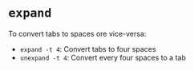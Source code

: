 # `expand`

To convert tabs to spaces ore vice-versa:

* `expand -t 4`: Convert tabs to four spaces
* `unexpand -t 4`: Convert every four spaces to a tab
